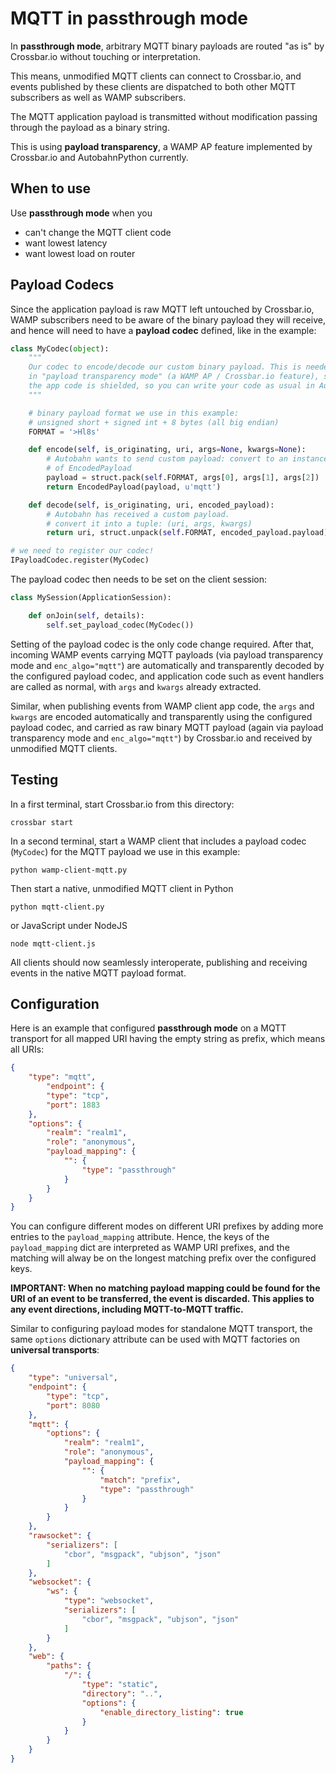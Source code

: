 # MQTT in passthrough mode

In **passthrough mode**, arbitrary MQTT binary payloads are routed "as is" by Crossbar.io without touching or interpretation.

This means, unmodified MQTT clients can connect to Crossbar.io, and events published by these clients are dispatched to both other MQTT subscribers as well as WAMP subscribers.

The MQTT application payload is transmitted without modification passing through the payload as a binary string.

This is using **payload transparency**, a WAMP AP feature implemented by Crossbar.io and AutobahnPython currently.

## When to use

Use **passthrough mode** when you

* can't change the MQTT client code
* want lowest latency
* want lowest load on router

## Payload Codecs

Since the application payload is raw MQTT left untouched by Crossbar.io, WAMP subscribers need to be aware of the binary payload they will receive, and hence will need to have a **payload codec** defined, like in the example:

```python
class MyCodec(object):
    """
    Our codec to encode/decode our custom binary payload. This is needed
    in "payload transparency mode" (a WAMP AP / Crossbar.io feature), so
    the app code is shielded, so you can write your code as usual in Autobahn/WAMP.
    """

    # binary payload format we use in this example:
    # unsigned short + signed int + 8 bytes (all big endian)
    FORMAT = '>Hl8s'

    def encode(self, is_originating, uri, args=None, kwargs=None):
        # Autobahn wants to send custom payload: convert to an instance
        # of EncodedPayload
        payload = struct.pack(self.FORMAT, args[0], args[1], args[2])
        return EncodedPayload(payload, u'mqtt')

    def decode(self, is_originating, uri, encoded_payload):
        # Autobahn has received a custom payload.
        # convert it into a tuple: (uri, args, kwargs)
        return uri, struct.unpack(self.FORMAT, encoded_payload.payload), None

# we need to register our codec!
IPayloadCodec.register(MyCodec)
```

The payload codec then needs to be set on the client session:

```python
class MySession(ApplicationSession):

    def onJoin(self, details):
        self.set_payload_codec(MyCodec())
```

Setting of the payload codec is the only code change required. After that, incoming WAMP events carrying MQTT payloads (via payload transparency mode and `enc_algo="mqtt"`) are automatically and transparently decoded by the configured payload codec, and application code such as event handlers are called as normal, with `args` and `kwargs` already extracted.

Similar, when publishing events from WAMP client app code, the `args` and `kwargs` are encoded automatically and transparently using the configured payload codec, and carried as raw binary MQTT payload (again via payload transparency mode and `enc_algo="mqtt"`) by Crossbar.io and received by unmodified MQTT clients.


## Testing

In a first terminal, start Crossbar.io from this directory:

```console
crossbar start
```

In a second terminal, start a WAMP client that includes a payload codec (`MyCodec`) for the MQTT payload we use in this example:

```console
python wamp-client-mqtt.py
```

Then start a native, unmodified MQTT client in Python

```console
python mqtt-client.py
```

or JavaScript under NodeJS

```console
node mqtt-client.js
```

All clients should now seamlessly interoperate, publishing and receiving events in the native MQTT payload format.


## Configuration

Here is an example that configured **passthrough mode** on a MQTT transport for all mapped URI having the empty string as prefix, which means all URIs:

```json
{
    "type": "mqtt",
        "endpoint": {
        "type": "tcp",
        "port": 1883
    },
    "options": {
        "realm": "realm1",
        "role": "anonymous",
        "payload_mapping": {
            "": {
                "type": "passthrough"
            }
        }
    }
}
```

You can configure different modes on different URI prefixes by adding more entries to the `payload_mapping` attribute. Hence, the keys of the `payload_mapping` dict are interpreted as WAMP URI prefixes, and the matching will alway be on the longest matching prefix over the configured keys.

**IMPORTANT: When no matching payload mapping could be found for the URI of an event to be transferred, the event is discarded. This applies to any event directions, including MQTT-to-MQTT traffic.**

Similar to configuring payload modes for standalone MQTT transport, the same `options` dictionary attribute can be used with MQTT factories on **universal transports**:

```json
{
    "type": "universal",
    "endpoint": {
        "type": "tcp",
        "port": 8080
    },
    "mqtt": {
        "options": {
            "realm": "realm1",
            "role": "anonymous",
            "payload_mapping": {
                "": {
                    "match": "prefix",
                    "type": "passthrough"
                }
            }
        }
    },
    "rawsocket": {
        "serializers": [
            "cbor", "msgpack", "ubjson", "json"
        ]
    },
    "websocket": {
        "ws": {
            "type": "websocket",
            "serializers": [
                "cbor", "msgpack", "ubjson", "json"
            ]
        }
    },
    "web": {
        "paths": {
            "/": {
                "type": "static",
                "directory": "..",
                "options": {
                    "enable_directory_listing": true
                }
            }
        }
    }
}
```
